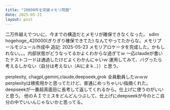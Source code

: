 ```yaml
---
title: "20000件を突破メモリ問題"
date: 2025-05-21
layout: post
---
```

二万件越えでついに、今までの構造だとメモリが確保できなくなった。
sdim hogehoge,,420000(ぎりぎり確保できてた)
なんてやってたからな。メモリプールモジュール作成中
追記: 2025-05-23
メモリアロケータを完成した。かもしれない。。。内部状態がどうなってるかよくわからな過ぎてｗ
一応claudeが書いたテストコードは通過したけどよくわかんにゃいｗ
運用してみて、バグったら考えるしかない（自分は考えない（AIにまｋ..））と思う。

perplexity, chagpt,gemini,claude,deepseek,grok 全員動員したｗｗｗ
perplexityは検索用かと思ってたけど、普通にめっちゃいい指摘くれた。
deepseekが一番超真面目に長考して返してくれるから。仕上げに使うのがいいと思う。
他のＡＩでミスをどんどんつぶして、仕上げにdeepseekが今のとこ自分の中でいいんじゃないかと思ってる。

